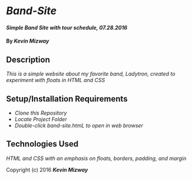 # _Band-Site_

#### _Simple Band Site with tour schedule, 07.28.2016_

#### By _**Kevin Mizway**_

## Description

_This is a simple website about my favorite band, Ladytron, created to experiment with floats in HTML and CSS_

## Setup/Installation Requirements

* _Clone this Repository_
* _Locate Project Folder_
* _Double-click band-site.htmL to open in web browser_

## Technologies Used

_HTML and CSS with an emphasis on floats, borders, padding, and margin_

Copyright (c) 2016 **_Kevin Mizway_**
